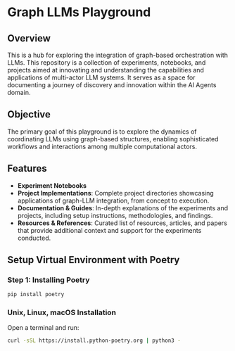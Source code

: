 # Graph LLMs Playground

## Overview
This is a hub for exploring the integration of graph-based orchestration with LLMs. This repository is a collection of experiments, notebooks, and projects aimed at innovating and understanding the capabilities and applications of multi-actor LLM systems. It serves as a space for documenting a journey of discovery and innovation within the AI Agents domain.

## Objective
The primary goal of this playground is to explore the dynamics of coordinating LLMs using graph-based structures, enabling sophisticated workflows and interactions among multiple computational actors. 

## Features
- **Experiment Notebooks**
- **Project Implementations**: Complete project directories showcasing applications of graph-LLM integration, from concept to execution.
- **Documentation & Guides**: In-depth explanations of the experiments and projects, including setup instructions, methodologies, and findings.
- **Resources & References**: Curated list of resources, articles, and papers that provide additional context and support for the experiments conducted.

## Setup Virtual Environment with Poetry
### Step 1: Installing Poetry
```bash
pip install poetry
```

### Unix, Linux, macOS Installation

Open a terminal and run:

```bash
curl -sSL https://install.python-poetry.org | python3 -



